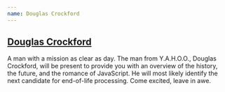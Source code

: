 ```yaml
---
name: Douglas Crockford
---
```

## [Douglas Crockford](http://crockford.com/)

A man with a mission as clear as day. The man from Y.A.H.O.O., Douglas
Crockford, will be present to provide you with an overview of the history, the
future, and the romance of JavaScript. He will most likely identify the next
candidate for end-of-life processing. Come excited, leave in awe.
